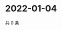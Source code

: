 # 2022-01-04

共 0 条

<!-- BEGIN WEIBO -->
<!-- 最后更新时间 Tue Jan 04 2022 23:16:07 GMT+0800 (China Standard Time) -->

<!-- END WEIBO -->
